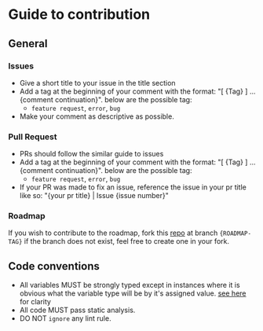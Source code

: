 
# Guide to contribution

## General
### Issues
- Give a short title to your issue in the title section
- Add a tag at the beginning of your comment with the format: "[ {Tag} ] ...{comment continuation}". below are the possible tag:
  - `feature request`, `error`, `bug`
- Make your comment as descriptive as possible.

### Pull Request
- PRs should follow the similar guide to issues
- Add a tag at the beginning of your comment with the format: "[ {Tag} ] ...{comment continuation}". below are the possible tag:
    - `feature request`, `error`, `bug`
- If your PR was made to fix an issue, reference the issue in your pr title like so: "{your pr title} | Issue {issue number}"

### Roadmap
If you wish to contribute to the roadmap, fork this [repo](https://github.com/folaoluwafemi/rich_text_editor_controller) at branch ```{ROADMAP-TAG}``` if the branch does not exist, feel free to create one in your fork.

## Code conventions
- All variables MUST be strongly typed except in instances where it is obvious what the variable type will be by it's assigned value. [see here](https://dart.dev/guides/language/effective-dart/design#dont-redundantly-type-annotate-initialized-local-variables) for clarity
- All code MUST pass static analysis.
- DO NOT `ignore` any lint rule.

